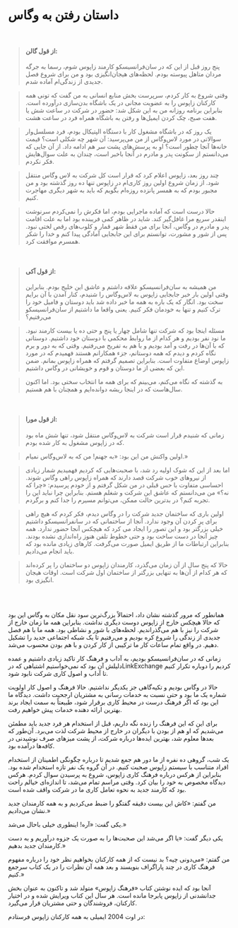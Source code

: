 # داستان رفتن به وگاس

<br/>

> #### از قول گالن:
> پنج روز قبل از این که در سان‌فرانسیسکو کارمند زاپوس شوم، رسما به جرگه مردان متاهل پیوسته بودم. لحظه‌های هیجان‌انگیزی بود و من برای شروع فصل جدیدی از زندگی‌ام آماده شدم.

> وقتی شروع به کار کردم، سرپرست بخش منابع انسانی به من گفت که تونی همه کارکنان زاپوس را به عضویت مجانی در یک باشگاه بدن‌سازی درآورده است. بنابراین برنامه روزانه من به این شکل شد: حضور در شرکت در ساعت شش یا هفت صبح، چک کردن ایمیل‌ها و رفتن به باشگاه همراه فرد در ساعت هشت.

> یک روز که در باشگاه مشغول کار با دستگاه الپتیکال بودم، فرد مسلسل‌وار سوالاتی در مورد لاس‌وگاس از من می‌پرسید: آن شهر چه شکلی است؟ قیمت خانه‌ها آنجا چطور است؟ او به پرسش‌های پشت سر هم ادامه داد. از آن جایی که می‌دانستم از سکونت پدر و مادرم در آنجا باخبر است، چندان به علت سوال‌هایش فکر نکردم.

> چند روز بعد، زاپوس اعلام کرد که قرار است کل شرکت به لاس وگاس منتقل شود. از زمان شروع اولین روز کاری‌ام در زاپوس تنها ده روز گذشته بود و من مجبور بودم که به همسر پانزده روزه‌ام بگویم که باید به شهر دیگری مهاجرت کنیم.

> حالا درست است که آماده ماجرایی بودم، اما فکرش را نمی‌کردم سرنوشت اینقدر سریع مرا غافل‌گیر کند. شاید در ظاهر کمی فریبنده بود اما به علت اقامت پدر و مادرم در وگاس، آنجا برای من فقط شهر قمار و کلوب‌های رقص لختی نبود. پس از شور و مشورت، توانستم برای این جابجایی آمادگی پیدا کنم و خدا را شکر همسرم موافقت کرد.

<br/>

> #### از قول آکی:
> من همیشه به سان‌فرانسیسکو علاقه داشتم و عاشق این خلیج بودم. بنابراین وقتی اولین بار خبر جابجایی زاپوس به لاس‌وگاس را شنیدم، کنار آمدن با آن برایم سخت بود. انگار که یک باره به همه ما خبر داده شد باید دوستان و فامیل خود را ترک کنیم و تنها به خودمان فکر کنیم. یعنی واقعا ما داشتیم از سان‌فرانسیسکو می‌رفتیم؟

> مسئله اینجا بود که شرکت تنها شامل چهار یا پنج و حتی ده یا بیست کارمند نبود. ما نود نفر بودیم و هر کدام از ما روابط محکمی با دوستان خود داشتیم. دوستانی که با آن‌ها در رفت و آمد بودیم و با هم به تفریح می‌رفتیم. وقتی که به دور و برم نگاه کردم و دیدم که همه دوستانم، جزء همکارانم هستند فهمیدم که در مورد زاپوس اوضاع متفاوت است. بنابراین تصمیم گرفتم که همراه زاپوس بمانم. ضمن این که بعضی از ما دوستان و قوم و خویشانی در وگاس داشتیم.

> به گذشته که نگاه می‌کنم، می‌بینم که برای همه ما انتخاب سختی بود. اما اکنون سال‌هاست که در اینجا ریشه دوانده‌ایم و همچنان با هم هستیم.

<br/>

> #### از قول مورا:
> زمانی که شنیدم قرار است شرکت به لاس‌وگاس منتقل شود، تنها شش ماه بود که در زاپوس مشغول به کار شده بودم.

> اولین واکنش من این بود: «به جهنم! من که به لاس‌وگاس نمیام.»

> اما بعد از این که شوک اولیه رد شد، با صحبت‌هایی که کردیم فهمیدیم شمار زیادی از نیروهای خوب شرکت قصد دارند که همراه زاپوس راهی وگاس شوند. احساسی متفاوت با حس قبلی در من شکل گرفتم و از خودم پرسیدم: «چرا که نه؟» من می‌دانستم که عاشق این شرکت و شغلم هستم. بنابراین چرا نباید این را تجربه کنم؟ در بدترین حالت ممکن، می‌توانم مسیرم را جدا کنم و برگردم.

> اولین باری که ساختمان جدید شرکت را در وگاس دیدم، فکر کردم که هیچ راهی برای پر کردن آن وجود ندارد. آنجا از ساختمانی که در سانفرانسیسکو داشتیم خیلی بزرگتر بود و این تصور را ایجاد می کرد که هیچکس آنجا حضور ندارد. همه چیز آنجا در دست ساخت بود و حتی خطوط تلفن هنوز راه‌اندازی نشده بودند. بنابراین ارتباطات ما از طریق ایمیل صورت می‌گرفت. کارهای زیادی مانده بود که باید انجام می‌دادیم.

> حالا که پنج سال از آن زمان می‌گذرد، کارمندان زاپوس دو ساختمان را پر کرده‌اند که هر کدام از آن‌ها به تنهایی بزرگتر از ساختمان اول شرکت است. اوقات هیجان انگیزی بود.

<br/><br/>

همانطور که مرور گذشته نشان داد، احتمالاً بزرگ‌ترین سود نقل مکان به وگاس این بود که حالا هیچکس خارج از زاپوس دوست دیگری نداشت. بنابراین همه ما زمان خارج از شرکت را نیز با هم می‌گذراندیم. لحظه‌های با شور و نشاطی بود. همه ما با هم فصل جدیدی از زندگی را شروع کره بودیم و می‌رفتیم تا یک شبکه اجتماعی جدید را تشکیل دهیم. در واقع تمام ساعات کار ما ترکیبی از کار کردن و با هم بودن محسوب می‌شد.

زمانی که در سان‌فرانسیسکو بودیم، به آداب و فرهنگ کار تاکید زیادی داشتیم و عمده دلیلش آن بود که نمی‌خواستیم اشتباهی که درLinkExchange کردیم را دوباره تکرار کنیم تا آداب و اصول کاری شرکت نابود شود.

حالا در وگاس بودیم و تکیه‌گاهی جز یکدیگر نداشتیم. حالا فرهنگ و اصول کار اولویت شماره یک ما بود و حتی نسبت به خدمات ‌رسانی به مشتریان ارجحیت داشت. دیدگاه ما این بود که اگر فرهنگ درست در محیط کاری برقرار شود، طبیعتاً به سمت ایجاد برند بهترین ارائه دهنده خدمات پیش خواهیم رفت.

برای این که این فرهنگ را زنده نگه داریم، قبل از استخدام هر فرد جدید باید مطمئن می‌شدیم که او هم از بودن با دیگران در خارج از محیط شرکت لذت می‌برد. آن‌طور که بعدها معلوم شد، بهترین ایده‌ها درباره شرکت، از پشت میزهای صرف نوشیدنی در کافه‌ها درآمده بود.

یک شب، گروهی ده نفره از ما دور هم جمع شدیم تا درباره چگونگی اطمینان از استخدام افراد متناسب با سیستم زاپوس صحبت کنیم. در آن گروه یک نفر تازه استخدام شده بود. بنابراین از هرکس درباره فرهنگ کاری زاپوس، شروع به پرسیدن سوال کردم. هرکس دیدگاه مخصوص به خود را بیان کرد. وقتی مراسم تمام می‌شد، تا اندازه‌ای خیالم راحت بود که کارمند جدید به نحوه تعامل کاری ما در شرکت واقف شده است.

من گفتم: «کاش این بیست دقیقه گفتگو را ضبط می‌کردیم و به همه کارمندان جدید نشان می‌دادیم.»

یکی گفت: «آره! اینطوری خیلی باحال می‌شد.»

یکی دیگر گفت: «یا اگر می‌شد این صحبت‌ها را به صورت یک جزوه درآوریم و به دست کارمندان جدید بدهیم.»

 من گفتم: «می‌دونی چیه؟ بد نیست که از همه کارکنان بخواهیم نظر خود را درباره مفهوم فرهنگ کاری در چند پاراگراف بنویسند و بعد همه آن نظرات را در یک کتاب سرجمع کنیم.»

 آنجا بود که ایده نوشتن کتاب «فرهنگ زاپوس» متولد شد و تاکنون به عنوان بخش جدانشدنی از زاپوس پابرجا مانده است. هر سال این کتاب ویرایش شده و در اختیار کارکنان، فروشندگان و حتی مشتریان قرار می‌گیرد.

 در اوت 2004 ایمیلی به همه کارکنان زاپوس فرستادم:

